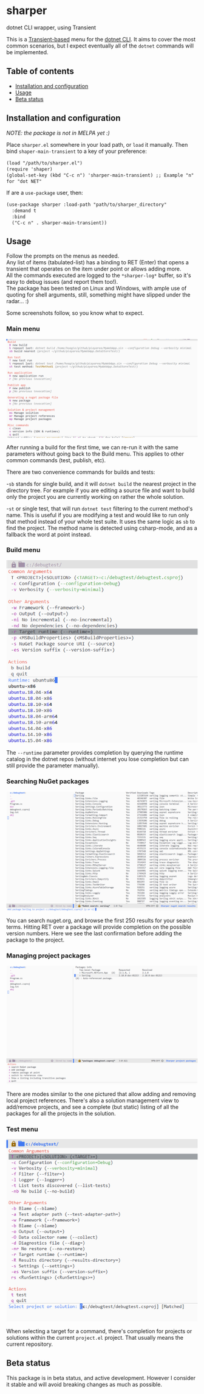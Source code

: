 # sharper
dotnet CLI wrapper, using Transient

This is a [Transient-based](https://github.com/magit/transient) menu for the [dotnet CLI](https://docs.microsoft.com/en-us/dotnet/core/tools/). It aims to cover the most common scenarios, but I expect eventually all of the `dotnet` commands will be implemented.

## Table of contents

<!--ts-->

   * [Installation and configuration](#installation-and-configuration)
   * [Usage](#usage)
   * [Beta status](#beta-status)

<!--te-->

## Installation and configuration

_NOTE: the package is not in MELPA yet :)_

Place `sharper.el` somewhere in your load path, or `load` it manually. Then bind `shaper-main-transient` to a key of your preference:

```elisp
(load "/path/to/sharper.el")
(require 'shaper)
(global-set-key (kbd "C-c n") 'sharper-main-transient) ;; Example "n" for "dot NET"
```

If are a `use-package` user, then:

```elisp
(use-package sharper :load-path "path/to/sharper_directory"
  :demand t
  :bind
  ("C-c n" . sharper-main-transient))
```

## Usage

Follow the prompts on the menus as needed.  
Any list of items (tabulated-list) has a binding to RET (Enter) that opens a transient that operates on the item under point or allows adding more.  
All the commands executed are logged to the `*sharper-log*` buffer, so it's easy to debug issues (and report them too!).  
The package has been tested on Linux and Windows, with ample use of quoting for shell arguments, still, something might have slipped under the radar... :)  
  
Some screenshots follow, so you know what to expect.

### Main menu

![Main menu](/screenshots/mainmenu.png)

After running a build for the first time, we can re-run it with the same parameters without going back to the Build menu. This applies to other common
commands (test, publish, etc).

There are two convenience commands for builds and tests:

-`sb` stands for single build, and it will `dotnet build` the nearest project in the directory tree. For example if you 
are editing a source file and want to build only the project you are currently working on rather the whole solution.

-`st` or single test, that will run `dotnet test` filtering to the current method's name. This is useful if you are modifying a test and would like to 
run only that method instead of your whole test suite. It uses the same logic as `sb` to find the project. The method name is detected using csharp-mode,
and as a fallback the word at point instead.

### Build menu

![Build menu](/screenshots/buildmenu.png)

The `--runtime` parameter provides completion by querying the runtime catalog in the dotnet repos (without internet you lose completion but can 
still provide the parameter manually).

### Searching NuGet packages

![Nuget packages](/screenshots/nugetpackage.png)

You can search nuget.org, and browse the first 250 results for your search terms. Hitting RET over a package will provide completion on the possible version 
numbers. Here we see the last confirmation before adding the package to the project.

### Managing project packages

![Project packages](/screenshots/projectpackages.png)

There are modes similar to the one pictured that allow adding and removing local project references. There's also a solution management view to add/remove projects,
and see a complete (but static) listing of all the packages for all the projects in the solution.

### Test menu

![Test menu](/screenshots/testmenu.png)

When selecting a target for a command, there's completion for projects or solutions within the current `project.el` project. That usually means the current repository.

## Beta status

This package is in beta status, and active development. However I consider it stable and will avoid breaking changes as much as possible.


